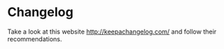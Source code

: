 # Changelog

Take a look at this website http://keepachangelog.com/ and follow their recommendations.
